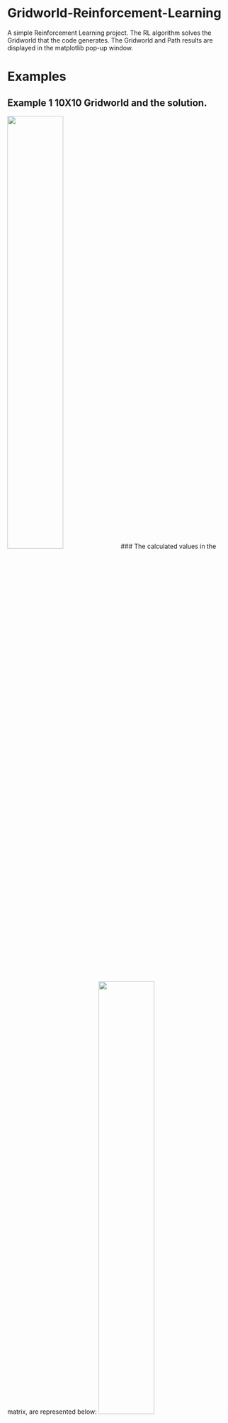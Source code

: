 # Gridworld-Reinforcement-Learning
A simple Reinforcement Learning project. The RL algorithm solves the Gridworld that the code generates. The Gridworld and Path results are displayed in the matplotlib pop-up window.

# Examples

## Example 1 10X10 Gridworld and the solution. 
<img src="https://github.com/YaniKyr/Gridworld-Reinforcement-Learning/mockups/figure1.png"  width="50%" height="50%"> 
### The calculated values in the matrix, are represented below:
<img src="https://github.com/YaniKyr/Gridworld-Reinforcement-Learning/mockups/fig1_Hetmap.png"  width="50%" height="50%"> 

## Example 2 10X10 Gridworld and the solution. 
<img src="https://github.com/YaniKyr/Gridworld-Reinforcement-Learning/mockups/figure2.png"  width="100%" height="100%"> 
### The calculated values in the matrix, are represented below:
<img src="https://github.com/YaniKyr/Gridworld-Reinforcement-Learning/mockups/fig2_Hetmap.png"  width="100%" height="100%"> 


The code, does not always solve the Gworld. The higher the length and the number of lavas, the higher the fail rate
